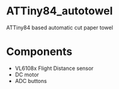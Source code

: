 # ATTiny84_autotowel
ATTiny84 based automatic cut paper towel

# Components
- VL6108x Flight Distance sensor
- DC motor
- ADC buttons

